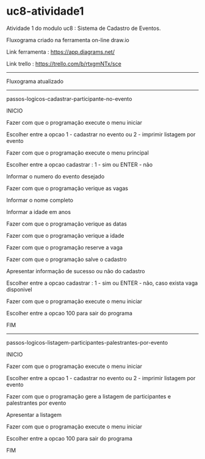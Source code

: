 # uc8-atividade1

Atividade 1 do modulo uc8 : Sistema de Cadastro de Eventos.

Fluxograma criado na ferramenta on-line draw.io

Link ferramenta : https://app.diagrams.net/

Link trello : https://trello.com/b/rtxgmNTx/sce

-----------------------------------------------------------

Fluxograma atualizado

-----------------------------------------------------------

passos-logicos-cadastrar-participante-no-evento

INICIO

Fazer com que o programação execute o menu iniciar

Escolher entre a opcao 1 - cadastrar no evento ou 2 - imprimir listagem por evento

Fazer com que o programação execute o menu principal

Escolher entre a opcao cadastrar : 1 - sim ou ENTER - não

Informar o numero do evento desejado

Fazer com que o programação verique as vagas

Informar o nome completo

Informar a idade em anos

Fazer com que o programação verique as datas

Fazer com que o programação verique a idade

Fazer com que o programação reserve a vaga

Fazer com que o programação salve o cadastro

Apresentar informação de sucesso ou não do cadastro

Escolher entre a opcao cadastrar : 1 - sim ou ENTER - não, caso exista vaga disponivel

Fazer com que o programação execute o menu iniciar

Escolher entre a opcao 100 para sair do programa

FIM

-----------------------------------------------------------

passos-logicos-listagem-participantes-palestrantes-por-evento

INICIO

Fazer com que o programação execute o menu iniciar

Escolher entre a opcao 1 - cadastrar no evento ou 2 - imprimir listagem por evento

Fazer com que o programação gere a listagem de participantes e palestrantes por evento

Apresentar a listagem

Fazer com que o programação execute o menu iniciar

Escolher entre a opcao 100 para sair do programa

FIM



